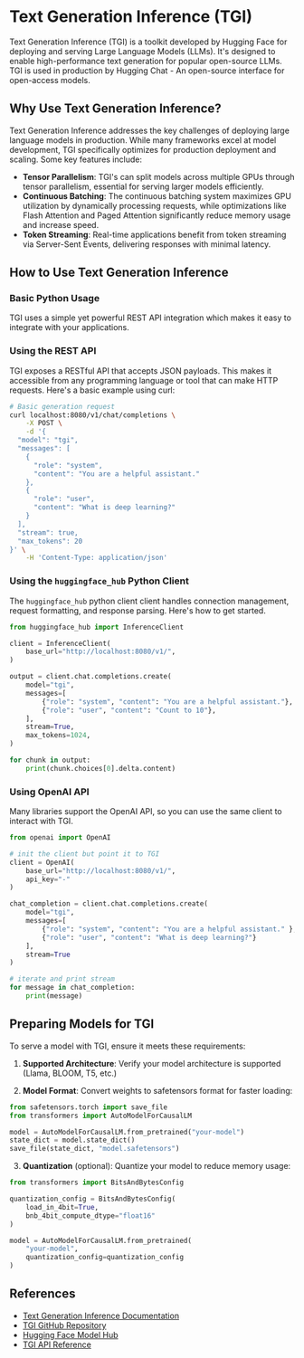 # Text Generation Inference (TGI)

Text Generation Inference (TGI) is a toolkit developed by Hugging Face for deploying and serving Large Language Models (LLMs). It's designed to enable high-performance text generation for popular open-source LLMs. TGI is used in production by Hugging Chat - An open-source interface for open-access models.

## Why Use Text Generation Inference?

Text Generation Inference addresses the key challenges of deploying large language models in production. While many frameworks excel at model development, TGI specifically optimizes for production deployment and scaling. Some key features include:

- **Tensor Parallelism**: TGI's can split models across multiple GPUs through tensor parallelism, essential for serving larger models efficiently.
- **Continuous Batching**: The continuous batching system maximizes GPU utilization by dynamically processing requests, while optimizations like Flash Attention and Paged Attention significantly reduce memory usage and increase speed.
- **Token Streaming**: Real-time applications benefit from token streaming via Server-Sent Events, delivering responses with minimal latency.


## How to Use Text Generation Inference

### Basic Python Usage

TGI uses a simple yet powerful REST API integration which makes it easy to integrate with your applications. 

### Using the REST API

TGI exposes a RESTful API that accepts JSON payloads. This makes it accessible from any programming language or tool that can make HTTP requests. Here's a basic example using curl:

```bash
# Basic generation request
curl localhost:8080/v1/chat/completions \
    -X POST \
    -d '{
  "model": "tgi",
  "messages": [
    {
      "role": "system",
      "content": "You are a helpful assistant."
    },
    {
      "role": "user",
      "content": "What is deep learning?"
    }
  ],
  "stream": true,
  "max_tokens": 20
}' \
    -H 'Content-Type: application/json'
```

### Using the `huggingface_hub` Python Client

The `huggingface_hub` python client client handles connection management, request formatting, and response parsing. Here's how to get started.

```python
from huggingface_hub import InferenceClient

client = InferenceClient(
    base_url="http://localhost:8080/v1/",
)

output = client.chat.completions.create(
    model="tgi",
    messages=[
        {"role": "system", "content": "You are a helpful assistant."},
        {"role": "user", "content": "Count to 10"},
    ],
    stream=True,
    max_tokens=1024,
)

for chunk in output:
    print(chunk.choices[0].delta.content)
```


### Using OpenAI API

Many libraries support the OpenAI API, so you can use the same client to interact with TGI.

```python
from openai import OpenAI

# init the client but point it to TGI
client = OpenAI(
    base_url="http://localhost:8080/v1/",
    api_key="-"
)

chat_completion = client.chat.completions.create(
    model="tgi",
    messages=[
        {"role": "system", "content": "You are a helpful assistant." },
        {"role": "user", "content": "What is deep learning?"}
    ],
    stream=True
)

# iterate and print stream
for message in chat_completion:
    print(message)
```

## Preparing Models for TGI

To serve a model with TGI, ensure it meets these requirements:

1. **Supported Architecture**: Verify your model architecture is supported (Llama, BLOOM, T5, etc.)

2. **Model Format**: Convert weights to safetensors format for faster loading:

```python
from safetensors.torch import save_file
from transformers import AutoModelForCausalLM

model = AutoModelForCausalLM.from_pretrained("your-model")
state_dict = model.state_dict()
save_file(state_dict, "model.safetensors")
```

3. **Quantization** (optional): Quantize your model to reduce memory usage:

```python
from transformers import BitsAndBytesConfig

quantization_config = BitsAndBytesConfig(
    load_in_4bit=True,
    bnb_4bit_compute_dtype="float16"
)

model = AutoModelForCausalLM.from_pretrained(
    "your-model",
    quantization_config=quantization_config
)
```

## References

- [Text Generation Inference Documentation](https://huggingface.co/docs/text-generation-inference)
- [TGI GitHub Repository](https://github.com/huggingface/text-generation-inference)
- [Hugging Face Model Hub](https://huggingface.co/models)
- [TGI API Reference](https://huggingface.co/docs/text-generation-inference/api_reference)